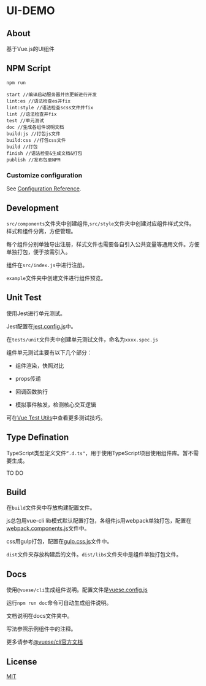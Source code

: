 # UI-DEMO

## About
基于Vue.js的UI组件

## NPM Script
``npm run``
```
start //编译启动服务器并热更新进行开发
lint:es //语法检查es并fix
lint:style //语法检查scss文件并fix
lint //语法检查并fix
test //单元测试
doc //生成各组件说明文档
build:js //打包js文件
build:css //打包css文件
build //打包
finish //语法检查&生成文档&打包
publish //发布包至NPM
```

### Customize configuration
See [Configuration Reference](https://cli.vuejs.org/config/).

## Development
``src/components``文件夹中创建组件,``src/style``文件夹中创建对应组件样式文件。样式和组件分离，方便管理。

每个组件分别单独导出注册，样式文件也需要各自引入公共变量等通用文件。方便单独打包，便于按需引入。

组件在``src/index.js``中进行注册。

``example``文件夹中创建文件进行组件预览。

## Unit Test
使用Jest进行单元测试。

Jest配置在[jest.config.js](./jest.config.js)中。

在``tests/unit``文件夹中创建单元测试文件，命名为``xxxx.spec.js``

组件单元测试主要有以下几个部分：
+ 组件渲染，快照对比

+ props传递

- 回调函数执行

- 模拟事件触发，检测核心交互逻辑

可在[Vue Test Utils](https://vue-test-utils.vuejs.org/zh/)中查看更多测试技巧。

## Type Defination
TypeScript类型定义文件``“.d.ts"``，用于使用TypeScript项目使用组件库。暂不需要生成。

TO DO

## Build
在``build``文件夹中存放构建配置文件。

js总包用vue-cli lib模式默认配置打包，各组件js用webpack单独打包，配置在[webpack.components.js](build/webpack.components.js)文件中。

css用gulp打包，配置在[gulp.css.js](build/gulp.css.js)文件中。

``dist``文件夹存放构建后的文件。``dist/libs``文件夹中是组件单独打包文件。

## Docs
使用``@vuese/cli``生成组件说明。配置文件是[vuese.config.js](vuese.config.js)

运行``npm run doc``命令可自动生成组件说明。

文档说明在docs文件夹中。

写法参照示例组件中的注释。

更多请参考[@vuese/cli官方文档](https://vuese.org/cli/)

## License
[MIT](http://opensource.org/licenses/MIT)
